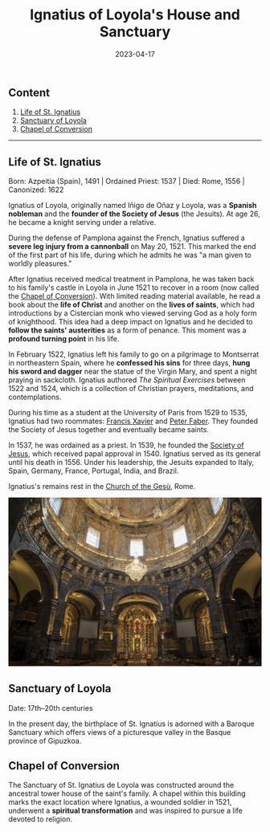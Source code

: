 ﻿---
title: Ignatius of Loyola's House and Sanctuary
featuredImage: loyola.jpg
format: Article
date: 2023-04-17
category:
  - Pilgrimage
  - History
excerpt: Ignatius of Loyola, founder of the Jesuits, was born in Azpeitia in 1491 and became a knight at age 26. After suffering a severe leg injury in battle, he had a profound spiritual conversion and decided to follow the austerities of the saints as penance. He wrote The Spiritual Exercises, a collection of Christian meditations, and founded the Society of Jesus in 1539. Ignatius died in Rome in 1556 and is buried in the Church of the Gesù. Today, the Sanctuary of Loyola in the Basque province of Gipuzkoa honors his legacy with a Baroque shrine and a chapel marking the site of his conversion.
---

## Content

1. [Life of St. Ignatius](/post/loyola/#facts)
2. [Sanctuary of Loyola](/post/loyola/#facts)
3. [Chapel of Conversion](/post/loyola/#facts)

---

## Life of St. Ignatius

Born: Azpeitia (Spain), 1491 | Ordained Priest: 1537 | Died: Rome, 1556 | Canonized: 1622

Ignatius of Loyola, originally named Iñigo de Oñaz y Loyola, was a **Spanish nobleman** and the **founder of the Society of Jesus** (the Jesuits). At age 26, he became a knight serving under a relative.

During the defense of Pamplona against the French, Ignatius suffered a **severe leg injury from a cannonball** on May 20, 1521. This marked the end of the first part of his life, during which he admits he was "a man given to worldly pleasures."

After Ignatius received medical treatment in Pamplona, he was taken back to his family's castle in Loyola in June 1521 to recover in a room (now called the [Chapel of Conversion](/post/loyola/chapel-of-conversion)). With limited reading material available, he read a book about the **life of Christ** and another on the **lives of saints**, which had introductions by a Cistercian monk who viewed serving God as a holy form of knighthood. This idea had a deep impact on Ignatius and he decided to **follow the saints' austerities** as a form of penance. This moment was a **profound turning point** in his life.

In February 1522, Ignatius left his family to go on a pilgrimage to Montserrat in northeastern Spain, where he **confessed his sins** for three days, **hung his sword and dagger** near the statue of the Virgin Mary, and spent a night praying in sackcloth. Ignatius authored *The Spiritual Exercises* between 1522 and 1524, which is a collection of Christian prayers, meditations, and contemplations.

During his time as a student at the University of Paris from 1529 to 1535, Ignatius had two roommates: [Francis Xavier](https://www.britannica.com/biography/Saint-Francis-Xavier) and [Peter Faber](https://www.britannica.com/biography/Peter-Faber). They founded the Society of Jesus together and eventually became saints.

In 1537, he was ordained as a priest. In 1539, he founded the [Society of Jesus](https://www.britannica.com/topic/Jesuits), which received papal approval in 1540. Ignatius served as its general until his death in 1556. Under his leadership, the Jesuits expanded to Italy, Spain, Germany, France, Portugal, India, and Brazil.

Ignatius's remains rest in the [Church of the Gesù](https://www.britannica.com/topic/Gesu), Rome.

![Sanctuary of Loyola Spain](loyola-interior.jpg 'Inside the Sanctuary of Loyola')

## Sanctuary of Loyola

Date: 17th–20th centuries

In the present day, the birthplace of St. Ignatius is adorned with a Baroque Sanctuary which offers views of a picturesque valley in the Basque province of Gipuzkoa.

## Chapel of Conversion

The Sanctuary of St. Ignatius de Loyola was constructed around the ancestral tower house of the saint's family. A chapel within this building marks the exact location where Ignatius, a wounded soldier in 1521, underwent a **spiritual transformation** and was inspired to pursue a life devoted to religion.

